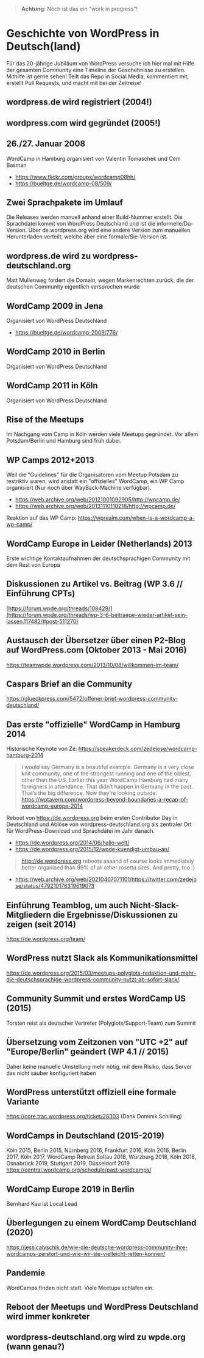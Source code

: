 > **Achtung:** Noch ist das ein "work in progress"!

# Geschichte von WordPress in Deutsch(land)
Für das 20-jährige Jubiläum von WordPress versuche ich hier mal mit Hilfe der gesamten Community eine Timeline der Geschehnisse zu erstellen. Mithilfe ist gerne sehen! Teilt das Repo in Social Media, kommentiert mit, erstellt Pull Requests, und macht mit bei der Zeitreise!

## wordpress.de wird registriert (2004!)

## wordpress.com wird gegründet (2005!)

## 26./27. Januar 2008
WordCamp in Hamburg organisiert von Valentin Tomaschek und Cem Basman
* https://www.flickr.com/groups/wordcamp08hh/
* https://bueltge.de/wordcamp-08/509/

## Zwei Sprachpakete im Umlauf
Die Releases werden manuell anhand einer Build-Nummer erstellt. Die Sprachdatei kommt von WordPress Deutschland und ist die informelle/Du-Version. Über de.wordpress.org wird eine andere Version zum manuellen Herunterladen verteilt, welche aber eine formale/Sie-Version ist.

## wordpress.de wird zu wordpress-deutschland.org
Matt Mullenweg fordert die Domain, wegen Markenrechten zurück, die der deutschen Community eigentlich versprochen wurde

## WordCamp 2009 in Jena
Organisiert von WordPress Deutschland
* https://bueltge.de/wordcamp-2009/776/

## WordCamp 2010 in Berlin
Organisiert von WordPress Deutschland

## WordCamp 2011 in Köln
Organisiert von WordPress Deutschland

## Rise of the Meetups
Im Nachgang vom Camp in Köln werden viele Meetups gegründet. Vor allem Potsdam/Berlin und Hamburg sind früh dabei.

## WP Camps 2012+2013
Weil die "Guidelines" für die Organisatoren vom Meetup Potsdam zu restriktiv waren, wird anstatt ein "offizielles" WordCamp, ein WP Camp organisiert (Nur noch über WayBack-Machine verfügbar).
* https://web.archive.org/web/20121001092905/http://wpcamp.de/
* https://web.archive.org/web/20131110110218/http://wpcamp.de/

Reaktion auf das WP Camp: https://wprealm.com/when-is-a-wordcamp-a-wp-camp/

## WordCamp Europe in Leider (Netherlands) 2013
Erste wichtige Kontaktaufnahmen der deutschsprachigen Community mit dem Rest von Europa

## Diskussionen zu Artikel vs. Beitrag (WP 3.6 // Einführung CPTs)
[https://forum.wpde.org/threads/108429/](https://forum.wpde.org/threads/wp-3-6-beitraege-wieder-artikel-sein-lassen.117482/#post-511270)

## Austausch der Übersetzer über einen P2-Blog auf WordPress.com (Oktober 2013 - Mai 2016)
https://teamwpde.wordpress.com/2013/10/08/willkommen-im-team/

## Caspars Brief an die Community
https://glueckpress.com/5472/offener-brief-wordpress-community-deutschland/

## Das erste "offizielle" WordCamp in Hamburg 2014
Historische Keynote von Zé: https://speakerdeck.com/zedejose/wordcamp-hamburg-2014

> I would say Germany is a beautiful example. Germany is a very close knit community, one of the strongest running and one of the oldest, other than the US. Earlier this year WordCamp Hamburg had many foreigners in attendance. That didn’t happen in Germany in the past. That’s the big difference. Now they’re looking outside.
https://wptavern.com/wordpress-beyond-boundaries-a-recap-of-wordcamp-europe-2014

Reboot von https://de.wordpress.org beim ersten Contributor Day in Deutschland und Ablöse von wordpress-deutschland.org als zentraler Ort für WordPress-Download und Sprachdatei im Jahr danach.
* https://de.wordpress.org/2014/06/hallo-welt/
* https://de.wordpress.org/2015/12/wpde-kuendigt-umbau-an/

> http://de.wordpress.org  reboots aaaand of course looks immediately better organised than 99% of all other rosetta sites. And pretty, too :)
* https://web.archive.org/web/20210407071101/https://twitter.com/zedejose/status/479210176319619073

## Einführung Teamblog, um auch Nicht-Slack-Mitgliedern die Ergebnisse/Diskussionen zu zeigen (seit 2014)
https://de.wordpress.org/team/

## WordPress nutzt Slack als Kommunikationsmittel
https://de.wordpress.org/2015/03/meetups-polyglots-redaktion-und-mehr-die-deutschsprachige-wordpress-community-nutzt-ab-sofort-slack/

## Community Summit und erstes WordCamp US (2015)
Torsten reist als deutscher Vertreter (Polyglots/Support-Team) zum Summit

## Übersetzung vom Zeitzonen von "UTC +2" auf "Europe/Berlin" geändert (WP 4.1 // 2015)
Daher keine manuelle Umstellung mehr nötig, mit dem Risiko, dass Server das nicht sauber konfiguriert haben

## WordPress unterstützt offiziell eine formale Variante
https://core.trac.wordpress.org/ticket/28303 (Dank Dominik Schilling)

## WordCamps in Deutschland (2015-2019)
Köln 2015, Berlin 2015, Nürnberg 2016, Frankfurt 2016, Köln 2016, Berlin 2017, Köln 2017, WordCamp Retreat Soltau 2018, Würzburg 2018, Köln 2018, Osnabrück 2019, Stuttgart 2019, Düsseldorf 2019
https://central.wordcamp.org/schedule/past-wordcamps/

## WordCamp Europe 2019 in Berlin
Bernhard Kau ist Local Lead

## Überlegungen zu einem WordCamp Deutschland (2020)
https://jessicalyschik.de/wie-die-deutsche-wordpress-community-ihre-wordcamps-zerstort-und-wie-wir-sie-vielleicht-retten-konnen/

## Pandemie
WordCamps finden nicht statt. Viele Meetups schlafen ein.

## Reboot der Meetups und WordPress Deutschland wird immer konkreter 

## wordpress-deutschland.org wird zu wpde.org (wann genau?)
